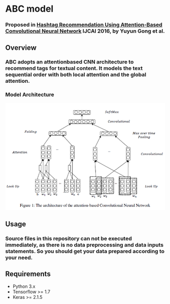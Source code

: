 # ABC model

### Proposed in [Hashtag Recommendation Using Attention-Based Convolutional Neural Network](https://www.ijcai.org/Proceedings/16/Papers/395.pdf) IJCAI 2016, by Yuyun Gong et al.

## **Overview**
###  ABC adopts an attentionbased CNN architecture to recommend tags for textual content. It models the text sequential order with both local attention and the global attention.  
### Model Architecture
![ABC model](ABC.png)

## **Usage**
### Source files in this repository can not be executed immediately, as there is no data preprocessing and data inputs statements. So you should get your data prepared according to your need.  

## **Requirements**
- Python 3.x
- Tensorflow >= 1.7
- Keras >= 2.1.5



